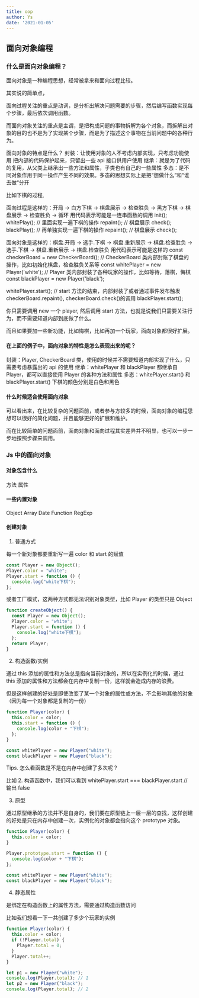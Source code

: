 ```yaml
---
title: oop
author: Ys
date: '2021-01-05'
---
```


## 面向对象编程

### 什么是面向对象编程？

面向对象是一种编程思想，经常被拿来和面向过程比较。

其实说的简单点，

面向过程关注的重点是动词，是分析出解决问题需要的步骤，然后编写函数实现每个步骤，最后依次调用函数。

而面向对象关注的重点是主谓，是把构成问题的事物拆解为各个对象，而拆解出对象的目的也不是为了实现某个步骤，而是为了描述这个事物在当前问题中的各种行为。

面向对象的特点是什么？
封装：让使用对象的人不考虑内部实现，只考虑功能使用 把内部的代码保护起来，只留出一些 api 接口供用户使用
继承：就是为了代码的复用，从父类上继承出一些方法和属性，子类也有自己的一些属性
多态：是不同对象作用于同一操作产生不同的效果。多态的思想实际上是把“想做什么”和“谁去做“分开

比如下棋的过程,

面向过程是这样的：开局 -> 白方下棋 -> 棋盘展示 -> 检查胜负 -> 黑方下棋 -> 棋盘展示 -> 检查胜负 -> 循环
用代码表示可能是一连串函数的调用
init();
whitePlay(); // 里面实现一遍下棋的操作
repaint(); // 棋盘展示
check();
blackPlay(); // 再单独实现一遍下棋的操作
repaint(); // 棋盘展示
check();

面向对象是这样的：棋盘.开局 -> 选手.下棋 -> 棋盘.重新展示 -> 棋盘.检查胜负 -> 选手.下棋 -> 棋盘.重新展示 -> 棋盘.检查胜负
用代码表示可能是这样的
const checkerBoard = new CheckerBoard(); // CheckerBoard 类内部封账了棋盘的操作，比如初始化棋盘，检查胜负关系等
const whitePlayer = new Player('white'); // Player 类内部封装了各种玩家的操作，比如等待，落棋，悔棋
const blackPlayer = new Player('black');

whitePlayer.start(); // start 方法的结束，内部封装了或者通过事件发布触发 checkerBoard.repaint(), checkerBoard.check()的调用
blackPlayer.start();

你只需要调用 new 一个 player, 然后调用 start 方法，也就是说我们只需要关注行为，而不需要知道内部到底做了什么。

而且如果要加一些新功能，比如悔棋，比如再加一个玩家，面向对象都很好扩展。

#### 在上面的例子中，面向对象的特性是怎么表现出来的呢？

封装：Player, CheckerBoard 类，使用的时候并不需要知道内部实现了什么，只需要考虑暴露出的 api 的使用
继承：whitePlayer 和 blackPlayer 都继承自 Player，都可以直接使用 Player 的各种方法和属性
多态：whitePlayer.start() 和 blackPlayer.start() 下棋的颜色分别是白色和黑色

#### 什么时候适合使用面向对象

可以看出来，在比较复杂的问题面前，或者参与方较多的时候，面向对象的编程思想可以很好的简化问题，并且能够更好的扩展和维护。

而在比较简单的问题面前，面向对象和面向过程其实差异并不明显，也可以一步一步地按照步骤来调用。

### Js 中的面向对象

#### 对象包含什么

方法
属性

#### 一些内置对象

Object Array Date Function RegExp

#### 创建对象

1. 普通方式

每一个新对象都要重新写一遍 color 和 start 的赋值

```javascript
const Player = new Object();
Player.color = "white";
Player.start = function () {
  console.log("white下棋");
};
```

或者工厂模式，这两种方式都无法识别对象类型，比如 Player 的类型只是 Object

```javascript
function createObject() {
  const Player = new Object();
  Player.color = "white";
  Player.start = function () {
    console.log("white下棋");
  };
  return Player;
}
```

2. 构造函数/实例

通过 this 添加的属性和方法总是指向当前对象的，所以在实例化的时候，通过 this 添加的属性和方法都会在内存中复制一份，这样就会造成内存的浪费。

但是这样创建的好处是即使改变了某一个对象的属性或方法，不会影响其他的对象（因为每一个对象都是复制的一份）

```javascript
function Player(color) {
  this.color = color;
  this.start = function () {
    console.log(color + "下棋");
  };
}

const whitePlayer = new Player("white");
const blackPlayer = new Player("black");
```

Tips. 怎么看函数是不是在内存中创建了多次呢？

比如 2. 构造函数中，我们可以看到 whitePlayer.start === blackPlayer.start // 输出 false

3. 原型

通过原型继承的方法并不是自身的，我们要在原型链上一层一层的查找，这样创建的好处是只在内存中创建一次，实例化的对象都会指向这个 prototype 对象。

```javascript
function Player(color) {
  this.color = color;
}

Player.prototype.start = function () {
  console.log(color + "下棋");
};

const whitePlayer = new Player("white");
const blackPlayer = new Player("black");
```

4. 静态属性

是绑定在构造函数上的属性方法，需要通过构造函数访问

比如我们想看一下一共创建了多少个玩家的实例

```javascript
function Player(color) {
  this.color = color;
  if (!Player.total) {
    Player.total = 0;
  }
  Player.total++;
}

let p1 = new Player("white");
console.log(Player.total); // 1
let p2 = new Player("black");
console.log(Player.total); // 2
```
